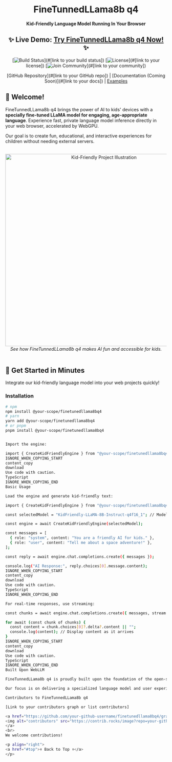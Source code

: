 <div align="center" id="top">

# FineTunnedLLama8b q4
**Kid-Friendly Language Model Running In Your Browser**

## ✨ Live Demo: [Try FineTunnedLLama8b q4 Now!](https://chat.webllm.ai/#/) ✨

[![Build Status](https://img.shields.io/badge/Build-Passing-brightgreen)](#[link to your build status])
[![License](https://img.shields.io/badge/License-MIT-blue)](#[link to your license])
[![Join Community](https://img.shields.io/badge/Join-Our%20Community-purple)](#[link to your community])


[GitHub Repository](#[link to your GitHub repo]) | [Documentation (Coming Soon)](#[link to your docs]) | [Examples](examples)

</div>

## 👋 Welcome!

FineTunnedLLama8b q4 brings the power of AI to kids' devices with a **specially fine-tuned LLaMA model for engaging, age-appropriate language**. Experience fast, private language model inference directly in your web browser, accelerated by WebGPU.

Our goal is to create fun, educational, and interactive experiences for children without needing external servers.

<br>

<div align="center">
<img src="[path/to/a/fun/kid-friendly/project/image.png]" alt="Kid-Friendly Project Illustration" width="600"/>
<br>
<em>See how FineTunnedLLama8b q4 makes AI fun and accessible for kids.</em>
</div>

<br>

## 🚀 Get Started in Minutes

Integrate our kid-friendly language model into your web projects quickly!

### Installation

```sh
# npm
npm install @your-scope/finetunedllama8bq4
# yarn
yarn add @your-scope/finetunedllama8bq4
# or pnpm
pnpm install @your-scope/finetunedllama8bq4


Import the engine:

import { CreateKidFriendlyEngine } from "@your-scope/finetunedllama8bq4";
IGNORE_WHEN_COPYING_START
content_copy
download
Use code with caution.
TypeScript
IGNORE_WHEN_COPYING_END
Basic Usage

Load the engine and generate kid-friendly text:

import { CreateKidFriendlyEngine } from "@your-scope/finetunedllama8bq4";

const selectedModel = "KidFriendly-LLaMA-8B-Instruct-q4f16_1"; // Model identifier within the package

const engine = await CreateKidFriendlyEngine(selectedModel);

const messages = [
  { role: "system", content: "You are a friendly AI for kids." },
  { role: "user", content: "Tell me about a space adventure!" },
];

const reply = await engine.chat.completions.create({ messages });

console.log("AI Response:", reply.choices[0].message.content);
IGNORE_WHEN_COPYING_START
content_copy
download
Use code with caution.
TypeScript
IGNORE_WHEN_COPYING_END

For real-time responses, use streaming:

const chunks = await engine.chat.completions.create({ messages, stream: true });

for await (const chunk of chunks) {
  const content = chunk.choices[0]?.delta?.content || "";
  console.log(content); // Display content as it arrives
}
IGNORE_WHEN_COPYING_START
content_copy
download
Use code with caution.
TypeScript
IGNORE_WHEN_COPYING_END
Built Upon WebLLM

FineTunnedLLama8b q4 is proudly built upon the foundation of the open-source WebLLM project. We leverage their high-performance in-browser LLM inference engine to run our fine-tuned LLaMA model for kids.

Our focus is on delivering a specialized language model and user experience for a young audience.

Contributors to FineTunnedLLama8b q4

[Link to your contributors graph or list contributors]

<a href="https://github.com/your-github-username/finetunedllama8bq4/graphs/contributors">
<img alt="contributors" src="https://contrib.rocks/image?repo=your-github-username/finetunedllama8bq4"/>
</a>
<br>
We welcome contributions!

<p align="right">
<a href="#top">⬆ Back to Top ⬆</a>
</p>
```
